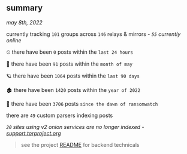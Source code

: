
## summary
_may 8th, 2022_

currently tracking `101` groups across `146` relays & mirrors - _`55` currently online_

⏲ there have been `0` posts within the `last 24 hours`

🦈 there have been `91` posts within the `month of may`

🪐 there have been `1064` posts within the `last 90 days`

🏚 there have been `1420` posts within the `year of 2022`

🦕 there have been `3706` posts `since the dawn of ransomwatch`

there are `49` custom parsers indexing posts

_`20` sites using v2 onion services are no longer indexed - [support.torproject.org](https://support.torproject.org/onionservices/v2-deprecation/)_

> see the project [README](https://github.com/thetanz/ransomwatch#ransomwatch--) for backend technicals
